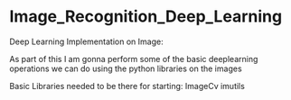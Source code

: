 # Image_Recognition_Deep_Learning
Deep Learning Implementation on Image:

As part of this I am gonna perform some of the basic deeplearning operations we can do using the python libraries on the images

Basic Libraries needed to be there for starting:
ImageCv
imutils
